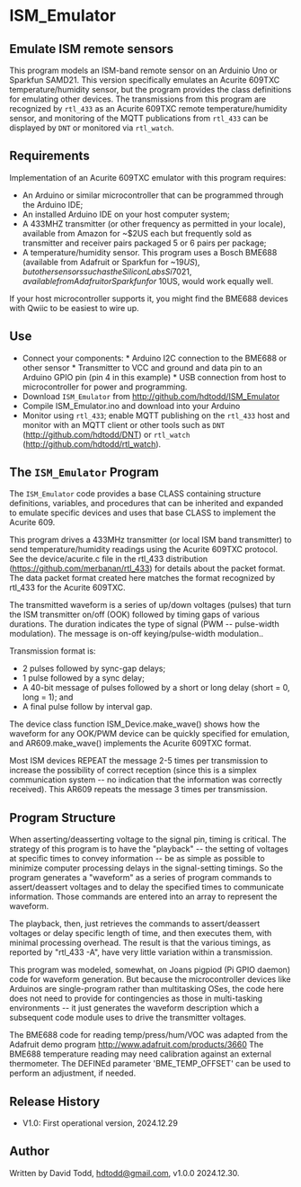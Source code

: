 # ISM_Emulator
## Emulate ISM remote sensors

This program models an ISM-band remote sensor on an Arduinio Uno or Sparkfun SAMD21.  This version specifically emulates an Acurite 609TXC temperature/humidity sensor, but the program provides the class definitions for emulating other devices.  The transmissions from this program are recognized by `rtl_433` as an Acurite 609TXC remote temperature/humidity sensor, and monitoring of the MQTT publications from `rtl_433` can be displayed by `DNT` or monitored via `rtl_watch`.

## Requirements
Implementation of an Acurite 609TXC emulator with this program requires:
* An Arduino or similar microcontroller that can be programmed through the Arduino IDE;
* An installed Arduino IDE on your host computer system;
* A 433MHZ transmitter (or other frequency as permitted in your locale), available from Amazon for ~$2US each but frequently sold as transmitter and receiver pairs packaged 5 or 6 pairs per package; 
* A temperature/humidity sensor.  This program uses a Bosch BME688 (available from Adafruit or Sparkfun for ~$19US), but other sensors such as the Silicon Labs Si7021, available from Adafruit or Sparkfun for ~$10US, would work equally well.

If your host microcontroller supports it, you might find the BME688 devices with Qwiic to be easiest to wire up.

## Use

* Connect your components:
      * Arduino I2C connection to the BME688 or other sensor
      * Transmitter to VCC and ground and data pin to an Arduino GPIO pin (pin 4 in this example)
      * USB connection from host to microcontroller for power and programming.
* Download `ISM_Emulator` from http://github.com/hdtodd/ISM_Emulator
* Compile ISM_Emulator.ino and download into your Arduino
* Monitor using `rtl_433`; enable MQTT publishing on the `rtl_433` host and monitor with an MQTT client or other tools such as `DNT` (http://github.com/hdtodd/DNT) or `rtl_watch` (http://github.com/hdtodd/rtl_watch).

## The `ISM_Emulator` Program

The `ISM_Emulator` code provides a base CLASS containing structure definitions, variables, and procedures that can be inherited and expanded to emulate specific devices and uses that base CLASS to implement the Acurite 609.

This program drives  a 433MHz transmitter (or local ISM band transmitter) to send temperature/humidity readings using the Acurite 609TXC protocol.  See the device/acurite.c file in the rtl_433 distribution (https://github.com/merbanan/rtl_433) for details about the packet format.  The data packet format created here matches the format recognized by rtl_433 for the Acurite 609TXC.

The transmitted waveform is a series of up/down voltages (pulses) that turn the ISM transmitter on/off (OOK) followed by timing gaps of various durations.  The duration indicates the type of signal (PWM -- pulse-width modulation).  The message is on-off keying/pulse-width modulation..

Transmission format is:
* 2 pulses followed by sync-gap delays;
* 1 pulse followed by a sync delay; 
* A 40-bit message of pulses followed by a short or long delay (short = 0, long = 1); and
* A final pulse follow by interval gap.

The device class function ISM_Device.make_wave() shows how the waveform for any OOK/PWM device can be quickly specified for emulation, and AR609.make_wave() implements the Acurite 609TXC format.

Most ISM devices REPEAT the message 2-5 times per transmission to increase the possibility of correct reception (since this is a simplex communication system -- no indication that the information was correctly received).  This AR609 repeats the message 3 times per transmission.

## Program Structure

When asserting/deasserting voltage to the signal pin, timing is critical.  The strategy of this program is to have the "playback" -- the setting of voltages at specific times to convey information -- be as simple as possible to minimize computer processing delays in the signal-setting timings.  So the program generates a "waveform" as a series of program commands to assert/deassert voltages and to delay the specified times to communicate information.  Those commands are entered into an array to represent the waveform.

The playback, then, just retrieves the commands to assert/deassert voltages or delay specific length of time, and then executes them, with minimal processing overhead.  The result is that the various timings, as reported by "rtl_433 -A", have very little variation within a transmission.

This program was modeled, somewhat, on Joans pigpiod (Pi GPIO daemon) code for waveform generation.  But because the microcontroller devices like Arduinos are single-program rather than multitasking OSes, the code here does not need to provide for contingencies as those in multi-tasking environments -- it just generates the waveform description which a subsequent code module uses to drive the transmitter voltages.

The BME688 code for reading temp/press/hum/VOC was adapted from the Adafruit demo program http://www.adafruit.com/products/3660
The BME688 temperature reading may need calibration against an external thermometer.  The DEFINEd parameter 'BME_TEMP_OFFSET' can be used to perform an adjustment, if needed.

## Release History

*  V1.0: First operational version, 2024.12.29

## Author
Written by David Todd, hdtodd@gmail.com, v1.0.0 2024.12.30.

